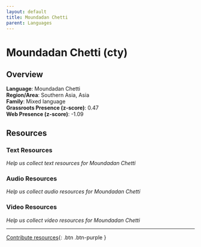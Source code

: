```yaml
---
layout: default
title: Moundadan Chetti
parent: Languages
---
```


# Moundadan Chetti (cty)

## Overview

**Language**: Moundadan Chetti  
**Region/Area**: Southern Asia, Asia  
**Family**: Mixed language  
**Grassroots Presence (z-score)**: 0.47  
**Web Presence (z-score)**: -1.09  

## Resources

### Text Resources
*Help us collect text resources for Moundadan Chetti*

### Audio Resources
*Help us collect audio resources for Moundadan Chetti*

### Video Resources
*Help us collect video resources for Moundadan Chetti*

---

[Contribute resources](https://forms.office.com/e/1SfLJx3u1r){: .btn .btn-purple }
